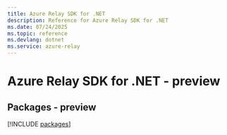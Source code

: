 ```yaml
---
title: Azure Relay SDK for .NET
description: Reference for Azure Relay SDK for .NET
ms.date: 07/24/2025
ms.topic: reference
ms.devlang: dotnet
ms.service: azure-relay
---
```

# Azure Relay SDK for .NET - preview
## Packages - preview
[!INCLUDE [packages](relay-index.md)]